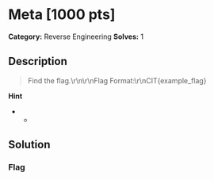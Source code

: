 # Meta [1000 pts]

**Category:** Reverse Engineering
**Solves:** 1

## Description
>Find the flag.\r\n\r\nFlag Format:\r\nCIT{example_flag}

**Hint**
* -

## Solution

### Flag

